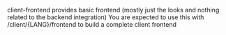 client-frontend provides basic frontend (mostly just the looks and nothing related to the backend integration)
You are expected to use this with /client/{LANG}/frontend to build a complete client frontend
